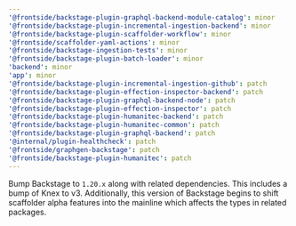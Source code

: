 ```yaml
---
'@frontside/backstage-plugin-graphql-backend-module-catalog': minor
'@frontside/backstage-plugin-incremental-ingestion-backend': minor
'@frontside/backstage-plugin-scaffolder-workflow': minor
'@frontside/scaffolder-yaml-actions': minor
'@frontside/backstage-ingestion-tests': minor
'@frontside/backstage-plugin-batch-loader': minor
'backend': minor
'app': minor
'@frontside/backstage-plugin-incremental-ingestion-github': patch
'@frontside/backstage-plugin-effection-inspector-backend': patch
'@frontside/backstage-plugin-graphql-backend-node': patch
'@frontside/backstage-plugin-effection-inspector': patch
'@frontside/backstage-plugin-humanitec-backend': patch
'@frontside/backstage-plugin-humanitec-common': patch
'@frontside/backstage-plugin-graphql-backend': patch
'@internal/plugin-healthcheck': patch
'@frontside/graphgen-backstage': patch
'@frontside/backstage-plugin-humanitec': patch
---
```


Bump Backstage to `1.20.x` along with related dependencies. This includes a bump of Knex to v3. Additionally, this version of Backstage begins to shift scaffolder alpha features into the mainline which affects the types in related packages.
